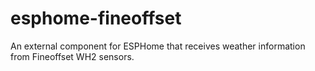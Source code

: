 # esphome-fineoffset
An external component for ESPHome that receives weather information from Fineoffset WH2 sensors.
